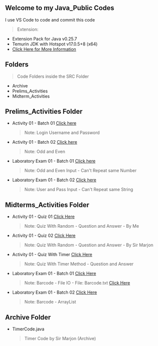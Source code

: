 ## Welcome to my Java_Public Codes

I use VS Code to code and commit this code
> Extension:
  - Extension Pack for Java v0.25.7
  - Temurin JDK with Hotspot v17.0.5+8 (x64)
  - [Click Here for More Information](https://www.youtube.com/watch?v=BBJa32lCaaY)

## Folders
> Code Folders inside the SRC Folder
  - Archive
  - Prelims_Activities
  - Midterm_Activities

## Prelims_Activities Folder

- Activity 01 - Batch 01 [Click here](https://github.com/testhub-Lester/Java_Public/blob/master/src/BT301/Prelims_Activities/Activity01_Batch01_Login.java)
   > Note: Login Username and Password

- Activity 01 - Batch 02 [Click here](https://github.com/testhub-Lester/Java_Public/blob/master/src/BT301/Prelims_Activities/Activity01_Batch02_OddEven.java)
   > Note: Odd and Even

- Laboratory Exam 01 - Batch 01 [Click here](https://github.com/testhub-Lester/Java_Public/blob/master/src/BT301/Prelims_Activities/LaboratoryExam_Batch01_OddEven.java)
   > Note: Odd and Even Input - Can't Repeat same Number

- Laboratory Exam 01 - Batch 02 [Click here](https://github.com/testhub-Lester/Java_Public/blob/master/src/BT301/Prelims_Activities/LaboratoryExam_Batch02_InputUsers.java)
   > Note: User and Pass Input - Can't Repeat same String

## Midterms_Activities Folder
- Activity 01 - Quiz 01 [Click Here](https://github.com/testhub-Lester/Java_Public/blob/master/src/BT301/Midterms_Activities/Activity01_Quiz_Lester1.java)
   > Note: Quiz With Random - Question and Answer - By Me

- Activity 01 - Quiz 02 [Click Here](https://github.com/testhub-Lester/Java_Public/blob/master/src/BT301/Midterms_Activities/Activity01_Quiz_SirMarjon.java)
   > Note: Quiz With Random - Question and Answer - By Sir Marjon

- Activity 01 - Quiz With Timer [Click Here](https://github.com/testhub-Lester/Java_Public/blob/master/src/BT301/Midterms_Activities/Activity02_QuizTimer_Lester.java)
   > Note: Quiz With Timer Method - Question and Answer

- Laboratory Exam 01 - Batch 01 [Click Here](https://github.com/testhub-Lester/Java_Public/blob/master/src/BT301/Midterms_Activities/LaboratoryExam_Batch01_Barcode.java)
   > Note: Barcode - File IO - File: Barcode.txt [Click Here](https://github.com/testhub-Lester/Java_Public/blob/master/src/BT301/Midterms_Activities/Barcode.txt)

- Laboratory Exam 01 - Batch 02 [Click Here](https://github.com/testhub-Lester/Java_Public/blob/master/src/BT301/Midterms_Activities/LaboratoryExam_Batch02_Barcode.java)
   > Note: Barcode - ArrayList

## Archive Folder
- TimerCode.java
   > Timer Code by Sir Marjon (Archive)
